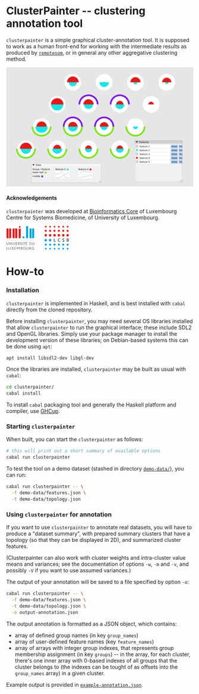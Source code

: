 
# ClusterPainter -- clustering annotation tool

`clusterpainter` is a simple graphical cluster-annotation tool. It is supposed
to work as a human front-end for working with the intermediate results as
produced by [`remotesom`](https://github.com/LCSB-BioCore/remotesom), or in
general any other aggregative clustering method.

![clusterpainter screenshot showing a few clusters rendered as white circles, with features displayed inside as colorful star plots and grouping displayed with colored cluster borders ](media/screenshot.png)

#### Acknowledgements

`clusterpainter` was developed at [Bioinformatics
Core](https://www.uni.lu/lcsb-en/research-groups/bioinformatics-core/) of
Luxembourg Centre for Systems Biomedicine, of University of Luxembourg.

<img src="media/unilu.svg" alt="Uni.lu logo" height="64px">   <img src="media/lcsb.svg" alt="LCSB logo" height="64px">

# How-to

### Installation

`clusterpainter` is implemented in Haskell, and is best installed with `cabal`
directly from the cloned repository.

Before installing `clusterpainter`, you may need several OS libraries installed
that allow `clusterpainter` to run the graphical interface; these include SDL2
and OpenGL libraries. Simply use your package manager to install the
development version of these libraries; on Debian-based systems this can be
done using `apt`:

```sh
apt install libsdl2-dev libgl-dev
```

Once the libraries are installed, `clusterpainter` may be built as usual with
`cabal`:

```sh
cd clusterpainter/
cabal install
```

To install `cabal` packaging tool and generally the Haskell platform and
compiler, use [GHCup](https://www.haskell.org/ghcup/).

### Starting `clusterpainter`

When built, you can start the `clusterpainter` as follows:

```sh
# this will print out a short summary of available options
cabal run clusterpainter
```

To test the tool on a demo dataset (stashed in directory
[`demo-data/`](demo-data/)), you can run:
```sh
cabal run clusterpainter -- \
  -f demo-data/features.json \
  -t demo-data/topology.json
```

### Using `clusterpainter` for annotation

If you want to use `clusterpainter` to annotate real datasets, you will have to
produce a "dataset summary", with prepared summary clusters that have a
topology (so that they can be displayed in 2D), and summarized cluster
features.

(Clusterpainter can also work with cluster weights and intra-cluster value
means and variances; see the documentation of options `-w`, `-m` and `-v`, and
possibly `-V` if you want to use assumed variances.)

The output of your annotation will be saved to a file specified by option `-o`:

```sh
cabal run clusterpainter -- \
  -f demo-data/features.json \
  -t demo-data/topology.json \
  -o output-annotation.json
```

The output annotation is formatted as a JSON object, which contains:

- array of defined group names (in key `group_names`)
- array of user-defined feature names (key `feature_names`)
- array of arrays with integer group indexes, that represents group membership
  assignment (in key `groups`) -- in the array, for each cluster, there's one
  inner array with 0-based indexes of all groups that the cluster belongs to
  (the indexes can be tought of as offsets into the `group_names` array)
  in a given cluster.

Example output is provided in
[`example-annotation.json`](demo-data/example-annotation.json).
